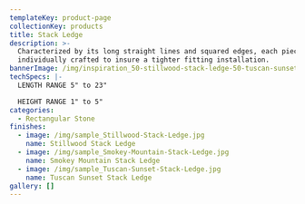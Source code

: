```yaml
---
templateKey: product-page
collectionKey: products
title: Stack Ledge
description: >-
  Characterized by its long straight lines and squared edges, each piece is
  individually crafted to insure a tighter fitting installation.
bannerImage: /img/inspiration_50-stillwood-stack-ledge-50-tuscan-sunset-stack-ledge-2.jpg
techSpecs: |-
  LENGTH RANGE 5" to 23"

  HEIGHT RANGE 1" to 5"
categories:
  - Rectangular Stone
finishes:
  - image: /img/sample_Stillwood-Stack-Ledge.jpg
    name: Stillwood Stack Ledge
  - image: /img/sample_Smokey-Mountain-Stack-Ledge.jpg
    name: Smokey Mountain Stack Ledge
  - image: /img/sample_Tuscan-Sunset-Stack-Ledge.jpg
    name: Tuscan Sunset Stack Ledge
gallery: []
---
```



